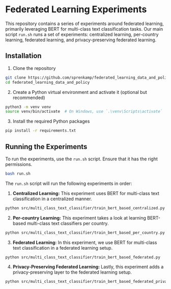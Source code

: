 # Federated Learning Experiments

This repository contains a series of experiments around federated learning, primarily leveraging BERT for multi-class text classification tasks. Our main script `run.sh` runs a set of experiments: centralized learning, per-country learning, federated learning, and privacy-preserving federated learning.

## Installation

1. Clone the repository
```bash
git clone https://github.com/sprenkamp/federated_learning_data_and_policy.git
cd federated_learning_data_and_policy
```

2. Create a Python virtual environment and activate it (optional but recommended)
```bash
python3 -m venv venv
source venv/bin/activate  # On Windows, use `.\venv\Scripts\activate`
```

3. Install the required Python packages
```bash
pip install -r requirements.txt
```

## Running the Experiments

To run the experiments, use the `run.sh` script. Ensure that it has the right permissions.

```bash
bash run.sh
```

The `run.sh` script will run the following experiments in order:

1. **Centralized Learning:** This experiment uses BERT for multi-class text classification in a centralized manner.
```bash
python src/multi_class_text_classifier/train_bert_based_centralized.py
```

2. **Per-country Learning:** This experiment takes a look at learning BERT-based multi-class text classifiers per country.
```bash
python src/multi_class_text_classifier/train_bert_based_per_country.py
```

3. **Federated Learning:** In this experiment, we use BERT for multi-class text classification in a federated learning setup.
```bash
python src/multi_class_text_classifier/train_bert_based_federated.py
```

4. **Privacy-Preserving Federated Learning:** Lastly, this experiment adds a privacy-preserving layer to the federated learning setup.
```bash
python src/multi_class_text_classifier/train_bert_based_federated_private.py
```
